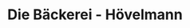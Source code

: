 ---
title: "Die Bäckerei - Hövelmann"
url: /recklinghausen/die-baeckerei-hoevelmann-hertener-strasse/
shop: Bäckerei
---